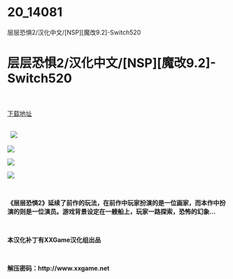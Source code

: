 # 20_14081
层层恐惧2/汉化中文/[NSP][魔改9.2]-Switch520
# 层层恐惧2/汉化中文/[NSP][魔改9.2]-Switch520
 <br/></br>
[下载地址](https://www.switch520.cc/article/14081 "下载地址")
<br/></br>

<p><strong>&nbsp; <img src="https://www.switch520.cc/muke_img/upload_art_editor_20210521-1_6f2d4223442cc72ba8c39a2837db5b6f.jpg"> </strong></p>
<p><strong><img src="https://www.switch520.cc/muke_img/upload_art_editor_20210521-1_a4224a2ce891a086d8ff52dc56514fbf.jpg"></strong></p>
<p><strong><img src="https://www.switch520.cc/muke_img/upload_art_editor_20210521-1_07f7ccebb1da0f89dfe640544a0dd321.jpg"></strong></p>
<p><strong><img src="https://www.switch520.cc/muke_img/upload_art_editor_20210521-1_c44eaa58bad69bccd4fb4ee59819c1b0.jpg"></strong></p>
<p><strong>&nbsp;</strong></p>
<p><strong>《层层恐惧2》延续了前作的玩法，在前作中玩家扮演的是一位画家，而本作中扮演的则是一位演员。游戏背景设定在一艘船上，玩家一路探索，恐怖的幻象…</strong></p>
<p>&nbsp;</p>
<p><strong>本汉化补丁有XXGame汉化组出品</strong></p>
<p>&nbsp;</p>
<p><strong> 解压密码：http://www.xxgame.net</strong></p>
<p>&nbsp;</p>
